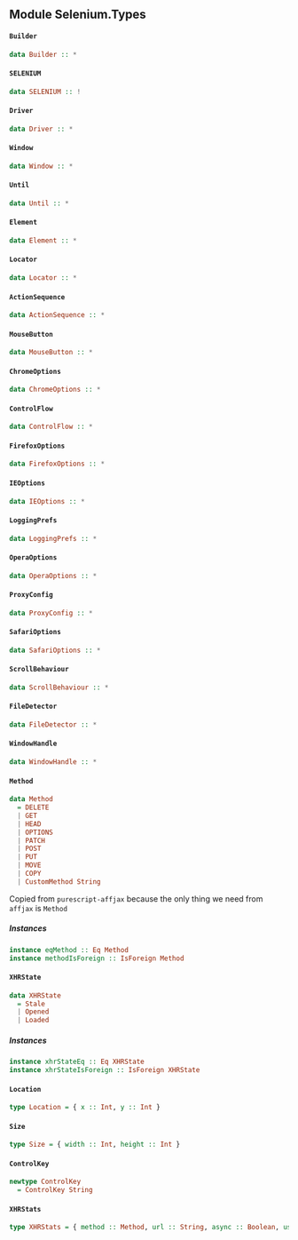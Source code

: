 ## Module Selenium.Types

#### `Builder`

``` purescript
data Builder :: *
```

#### `SELENIUM`

``` purescript
data SELENIUM :: !
```

#### `Driver`

``` purescript
data Driver :: *
```

#### `Window`

``` purescript
data Window :: *
```

#### `Until`

``` purescript
data Until :: *
```

#### `Element`

``` purescript
data Element :: *
```

#### `Locator`

``` purescript
data Locator :: *
```

#### `ActionSequence`

``` purescript
data ActionSequence :: *
```

#### `MouseButton`

``` purescript
data MouseButton :: *
```

#### `ChromeOptions`

``` purescript
data ChromeOptions :: *
```

#### `ControlFlow`

``` purescript
data ControlFlow :: *
```

#### `FirefoxOptions`

``` purescript
data FirefoxOptions :: *
```

#### `IEOptions`

``` purescript
data IEOptions :: *
```

#### `LoggingPrefs`

``` purescript
data LoggingPrefs :: *
```

#### `OperaOptions`

``` purescript
data OperaOptions :: *
```

#### `ProxyConfig`

``` purescript
data ProxyConfig :: *
```

#### `SafariOptions`

``` purescript
data SafariOptions :: *
```

#### `ScrollBehaviour`

``` purescript
data ScrollBehaviour :: *
```

#### `FileDetector`

``` purescript
data FileDetector :: *
```

#### `WindowHandle`

``` purescript
data WindowHandle :: *
```

#### `Method`

``` purescript
data Method
  = DELETE
  | GET
  | HEAD
  | OPTIONS
  | PATCH
  | POST
  | PUT
  | MOVE
  | COPY
  | CustomMethod String
```

Copied from `purescript-affjax` because the only thing we
need from `affjax` is `Method`

##### Instances
``` purescript
instance eqMethod :: Eq Method
instance methodIsForeign :: IsForeign Method
```

#### `XHRState`

``` purescript
data XHRState
  = Stale
  | Opened
  | Loaded
```

##### Instances
``` purescript
instance xhrStateEq :: Eq XHRState
instance xhrStateIsForeign :: IsForeign XHRState
```

#### `Location`

``` purescript
type Location = { x :: Int, y :: Int }
```

#### `Size`

``` purescript
type Size = { width :: Int, height :: Int }
```

#### `ControlKey`

``` purescript
newtype ControlKey
  = ControlKey String
```

#### `XHRStats`

``` purescript
type XHRStats = { method :: Method, url :: String, async :: Boolean, user :: Maybe String, password :: Maybe String, state :: XHRState }
```


